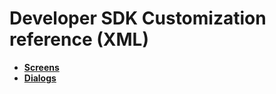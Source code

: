 Developer SDK Customization reference (XML)
===========================================

  - [**Screens**]()
  - [**Dialogs**]()
